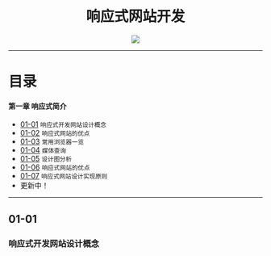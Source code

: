 <h1 align="center">响应式网站开发</h1>
<p align="center"><img src="https://timgsa.baidu.com/timg?image&quality=80&size=b9999_10000&sec=1496594903275&di=4e3edd5421a71e1369a30d5bc7f5cb2e&imgtype=0&src=http%3A%2F%2Fpmo804649.pic19.websiteonline.cn%2Fupload%2F1afw.jpg" /></p>

---
# 目录
#### 第一章 响应式简介
* [01-01](https://github.com/TYRMars/ResponseiveWeb#01-01) `响应式开发网站设计概念`
* [01-02](https://github.com/TYRMars/ResponseiveWeb#01-02) `响应式网站的优点`
* [01-03](https://github.com/TYRMars/ResponseiveWeb#01-03) `常用浏览器一览`
* [01-04](https://github.com/TYRMars/ResponseiveWeb#01-04) `媒体查询`
* [01-05](https://github.com/TYRMars/ResponseiveWeb#01-05) `设计图分析`
* [01-06](https://github.com/TYRMars/ResponseiveWeb#01-06) `响应式网站的优点`
* [01-07](https://github.com/TYRMars/ResponseiveWeb#01-06) `响应式网站设计实现原则`
* 更新中！

---
## 01-01
### 响应式开发网站设计概念
